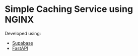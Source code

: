 # Simple Caching Service using NGINX

Developed using:

- [Supabase](https://github.com/supabase-community/supabase-py)
- [FastAPI](https://github.com/tiangolo/fastapi)